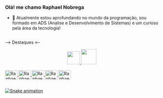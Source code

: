 ### Olá! me chamo Raphael Nobrega

- 🌱 Atualmente estou aprofundando no mundo da programação, sou formado
em ADS (Analise e Desenvolvimento de Sistemas) e um curioso pela área da tecnologia!
##
--> Destaques <--

<div align="center">
  <a href="https://github.com/darksidees">
  <img height="42em" src="https://github-readme-stats.vercel.app/api?username=darksidees&show_icons=true&theme=tokyonight&include_all_commits=true&count_private=true"/>
  <img height="50em" src="https://github-readme-stats.vercel.app/api/top-langs/?username=darksidees&layout=compact&langs_count=7&theme=tokyonight"/>
</div>
<div style="display: inline_block"><br>
  <img align="center" alt="Raphael-HTML" height="30" width="40"src="https://cdn.jsdelivr.net/gh/devicons/devicon/icons/html5/html5-original.svg" />
  <img align="center" alt="Raphael-CSS" height="30" width="40" src="https://cdn.jsdelivr.net/gh/devicons/devicon/icons/css3/css3-original.svg" />                 
  <img align="center" alt="Raphael-Js" height="30" width="40" src="https://cdn.jsdelivr.net/gh/devicons/devicon/icons/javascript/javascript-original.svg" />
  <img align="center" alt="Raphael-Figma" height="30" width="40" src="https://cdn.jsdelivr.net/gh/devicons/devicon/icons/figma/figma-original.svg" />  
  <img align="center" alt="Raphael-VScode" height="30" width="40" src="https://cdn.jsdelivr.net/gh/devicons/devicon/icons/vscode/vscode-original.svg" />      
  </div>
  
  ##
  
  ![Snake animation](https://github.com/darksidees/darksidees/blob/output/github-contribution-grid-snake.svg)
